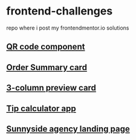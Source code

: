 # frontend-challenges
repo where i post my frontendmentor.io solutions

## [QR code component](https://qirele.github.io/frontend-challenges/qrCode/)

## [Order Summary card](https://qirele.github.io/frontend-challenges/orderSummary/)

## [3-column preview card](https://qirele.github.io/frontend-challenges/three-column/)

## [Tip calculator app](https://qirele.github.io/frontend-challenges/tip-calculator/)

## [Sunnyside agency landing page](https://qirele.github.io/frontend-challenges/sunnySide/)
